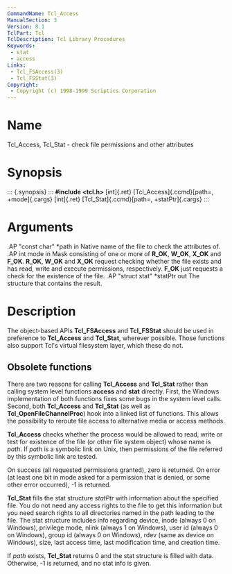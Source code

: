 ```yaml
---
CommandName: Tcl_Access
ManualSection: 3
Version: 8.1
TclPart: Tcl
TclDescription: Tcl Library Procedures
Keywords:
 - stat
 - access
Links:
 - Tcl_FSAccess(3)
 - Tcl_FSStat(3)
Copyright:
 - Copyright (c) 1998-1999 Scriptics Corporation
---
```


# Name

Tcl_Access, Tcl_Stat - check file permissions and other attributes

# Synopsis

::: {.synopsis} :::
**#include <tcl.h>**
[int]{.ret} [Tcl_Access]{.ccmd}[path=, +mode]{.cargs}
[int]{.ret} [Tcl_Stat]{.ccmd}[path=, +statPtr]{.cargs}
:::

# Arguments

.AP "const char" *path in Native name of the file to check the attributes of. .AP int mode in Mask consisting of one or more of **R_OK**, **W_OK**, **X_OK** and **F_OK**. **R_OK**, **W_OK** and **X_OK** request checking whether the file exists and has read, write and execute permissions, respectively. **F_OK** just requests a check for the existence of the file. .AP "struct stat" *statPtr out The structure that contains the result.

# Description

The object-based APIs **Tcl_FSAccess** and **Tcl_FSStat** should be used in preference to **Tcl_Access** and **Tcl_Stat**, wherever possible. Those functions also support Tcl's virtual filesystem layer, which these do not.

## Obsolete functions

There are two reasons for calling **Tcl_Access** and **Tcl_Stat** rather than calling system level functions **access** and **stat** directly. First, the Windows implementation of both functions fixes some bugs in the system level calls. Second, both **Tcl_Access** and **Tcl_Stat** (as well as **Tcl_OpenFileChannelProc**) hook into a linked list of functions. This allows the possibility to reroute file access to alternative media or access methods.

**Tcl_Access** checks whether the process would be allowed to read, write or test for existence of the file (or other file system object) whose name is *path*. If *path* is a symbolic link on Unix, then permissions of the file referred by this symbolic link are tested.

On success (all requested permissions granted), zero is returned. On error (at least one bit in mode asked for a permission that is denied, or some other error occurred), -1 is returned.

**Tcl_Stat** fills the stat structure *statPtr* with information about the specified file. You do not need any access rights to the file to get this information but you need search rights to all directories named in the path leading to the file. The stat structure includes info regarding device, inode (always 0 on Windows), privilege mode, nlink (always 1 on Windows), user id (always 0 on Windows), group id (always 0 on Windows), rdev (same as device on Windows), size, last access time, last modification time, and creation time.

If *path* exists, **Tcl_Stat** returns 0 and the stat structure is filled with data. Otherwise, -1 is returned, and no stat info is given.

